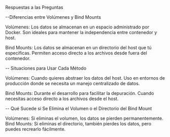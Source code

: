 Respuestas a las Preguntas

--Diferencias entre Volúmenes y Bind Mounts

Volúmenes: Los datos se almacenan en un espacio administrado por Docker. Son ideales para mantener la independencia entre contenedor y host.

Bind Mounts: Los datos se almacenan en un directorio del host que tú especificas. Permiten acceso directo a los archivos desde fuera del contenedor.

-- Situaciones para Usar Cada Método

Volúmenes:
Cuando quieres abstraer los datos del host.
Uso en entornos de producción donde se necesita un manejo centralizado de datos.

Bind Mounts:
Durante el desarrollo para facilitar la depuración.
Cuando necesitas acceso directo a los archivos desde el host.

-- Qué Sucede si Se Elimina el Volumen o el Directorio del Bind Mount

Volúmenes: Si eliminas el volumen, los datos se pierden permanentemente.
Bind Mounts: Si eliminas el directorio, también pierdes los datos, pero puedes recrearlo fácilmente.